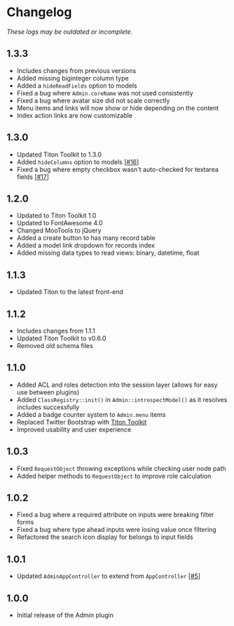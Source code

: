 # Changelog #

*These logs may be outdated or incomplete.*

## 1.3.3 ##

* Includes changes from previous versions
* Added missing biginteger column type
* Added a `hideReadFields` option to models
* Fixed a bug where `Admin.coreName` was not used consistently
* Fixed a bug where avatar size did not scale correctly
* Menu items and links will now show or hide depending on the content
* Index action links are now customizable

## 1.3.0 ##

* Updated Titon Toolkit to 1.3.0
* Added `hideColumns` option to models [[#16](https://github.com/milesj/admin/issues/16)]
* Fixed a bug where empty checkbox wasn't auto-checked for textarea fields [[#17](https://github.com/milesj/admin/issues/17)]

## 1.2.0 ##

* Updated to Titon Toolkit 1.0
* Updated to FontAwesome 4.0
* Changed MooTools to jQuery
* Added a create button to has many record table
* Added a model link dropdown for records index
* Added missing data types to read views: binary, datetime, float

## 1.1.3 ##

* Updated Titon to the latest front-end

## 1.1.2 ##

* Includes changes from 1.1.1
* Updated Titon Toolkit to v0.6.0
* Removed old schema files

## 1.1.0 ##

* Added ACL and roles detection into the session layer (allows for easy use between plugins)
* Added `ClassRegistry::init()` in `Admin::introspectModel()` as it resolves includes successfully
* Added a badge counter system to `Admin.menu` items
* Replaced Twitter Bootstrap with [Titon Toolkit](https://github.com/titon/Toolkit)
* Improved usability and user experience

## 1.0.3 ##

* Fixed `RequestObject` throwing exceptions while checking user node path
* Added helper methods to `RequestObject` to improve role calculation

## 1.0.2 ##

* Fixed a bug where a required attribute on inputs were breaking filter forms
* Fixed a bug where type ahead inputs were losing value once filtering
* Refactored the search icon display for belongs to input fields

## 1.0.1 ##

* Updated `AdminAppController` to extend from `AppController` [[#5](https://github.com/milesj/Admin/issues/5)]

## 1.0.0 ##

* Initial release of the Admin plugin
